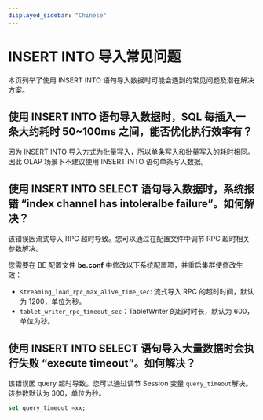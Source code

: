 ```yaml
---
displayed_sidebar: "Chinese"
---
```


# INSERT INTO 导入常见问题

本页列举了使用 INSERT INTO 语句导入数据时可能会遇到的常见问题及潜在解决方案。

## 使用 INSERT INTO 语句导入数据时，SQL 每插入一条大约耗时 50~100ms 之间，能否优化执行效率有？

因为 INSERT INTO 导入方式为批量写入，所以单条写入和批量写入的耗时相同。因此 OLAP 场景下不建议使用 INSERT INTO 语句单条写入数据。

## 使用 INSERT INTO SELECT 语句导入数据时，系统报错 “index channel has intoleralbe failure”。如何解决？

该错误因流式导入 RPC 超时导致。您可以通过在配置文件中调节 RPC 超时相关参数解决。

您需要在 BE 配置文件 **be.conf** 中修改以下系统配置项，并重启集群使修改生效：

- `streaming_load_rpc_max_alive_time_sec`: 流式导入 RPC 的超时时间，默认为 1200，单位为秒。
- `tablet_writer_rpc_timeout_sec`：TabletWriter 的超时时长，默认为 600，单位为秒。

## 使用 INSERT INTO SELECT 语句导入大量数据时会执行失败 “execute timeout”。如何解决？

该错误因 query 超时导致。您可以通过调节 Session 变量 `query_timeout`解决。该参数默认为 300，单位为秒。

```sql
set query_timeout =xx;
```

